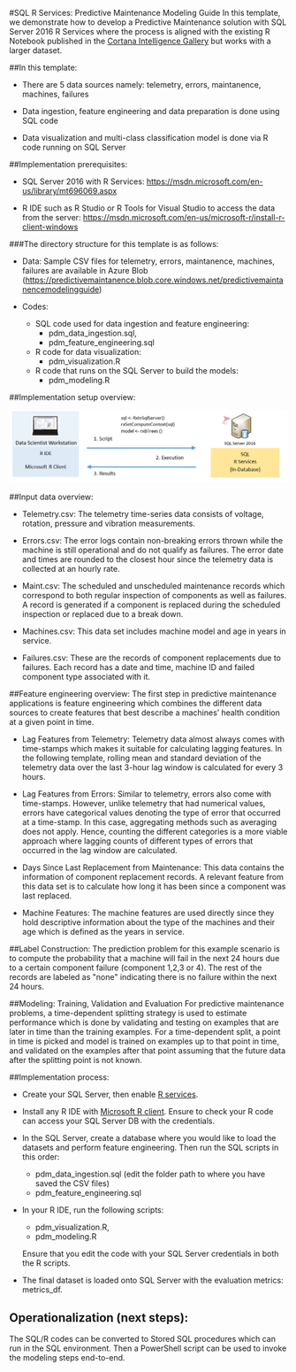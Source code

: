 #SQL R Services: Predictive Maintenance Modeling Guide
In this template, we demonstrate how to develop a Predictive Maintenance solution with SQL Server 2016 R Services where the process is aligned with the existing R Notebook published in the [Cortana Intelligence Gallery](https://gallery.cortanaintelligence.com/Notebook/Predictive-Maintenance-Modelling-Guide-R-Notebook-1) but works with a larger dataset. 

##In this template:
* There are 5 data sources namely: telemetry, errors, maintanence, machines, failures

* Data ingestion, feature engineering and data preparation is done using SQL code

* Data visualization and multi-class classification model is done via R code running on SQL Server

##Implementation prerequisites: 
* SQL Server 2016 with R Services: https://msdn.microsoft.com/en-us/library/mt696069.aspx 

* R IDE such as R Studio or R Tools for Visual Studio to access the data from the server: https://msdn.microsoft.com/en-us/microsoft-r/install-r-client-windows 

###The directory structure for this template is as follows:
* Data: Sample CSV files for telemetry, errors, maintanence, machines, failures are available in Azure Blob (https://predictivemaintanence.blob.core.windows.net/predictivemaintanencemodelingguide)

* Codes: 

	- SQL code used for data ingestion and feature engineering: 	
		- pdm_data_ingestion.sql,
		- pdm_feature_engineering.sql
	- R code for data visualization: 
		- pdm_visualization.R
	- R code that runs on the SQL Server to build the models: 
		- pdm_modeling.R 

##Implementation setup overview: 

![1]

##Input data overview: 
* Telemetry.csv: The telemetry time-series data consists of voltage, rotation, pressure and vibration measurements.

* Errors.csv: The error logs contain non-breaking errors thrown while the machine is still operational and do not qualify as failures. The error date and times are rounded to the closest hour since the telemetry data is collected at an hourly rate.

* Maint.csv: The scheduled and unscheduled maintenance records which correspond to both regular inspection of components as well as failures. A record is generated if a component is replaced during the scheduled inspection or replaced due to a break down. 

* Machines.csv: This data set includes machine model and age in years in service.

* Failures.csv: These are the records of component replacements due to failures. Each record has a date and time, machine ID and failed component type associated with it.

##Feature engineering overview:
The first step in predictive maintenance applications is feature engineering which combines the different data sources to create features that best describe a machines’ health condition at a given point in time. 

* Lag Features from Telemetry: Telemetry data almost always comes with time-stamps which makes it suitable for calculating lagging features. In the following template, rolling mean and standard deviation of the telemetry data over the last 3-hour lag window is calculated for every 3 hours.

* Lag Features from Errors: Similar to telemetry, errors also come with time-stamps. However, unlike telemetry that had numerical values, errors have categorical values denoting the type of error that occurred at a time-stamp. In this case, aggregating methods such as averaging does not apply. Hence, counting the different categories is a more viable approach where lagging counts of different types of errors that occurred in the lag window are calculated. 

* Days Since Last Replacement from Maintenance: This data contains the information of component replacement records. A relevant feature from this data set is to calculate how long it has been since a component was last replaced.

* Machine Features: The machine features are used directly since they hold descriptive information about the type of the machines and their age which is defined as the years in service.

##Label Construction:
The prediction problem for this example scenario is to compute the probability that a machine will fail in the next 24 hours due to a certain component failure (component 1,2,3 or 4). The rest of the records are labeled as "none" indicating there is no failure within the next 24 hours.

##Modeling: Training, Validation and Evaluation
For predictive maintenance problems, a time-dependent splitting strategy is used to estimate performance which is done by validating and testing on examples that are later in time than the training examples. For a time-dependent split, a point in time is picked and model is trained on examples up to that point in time, and validated on the examples after that point assuming that the future data after the splitting point is not known. 

##Implementation process: 
* Create your SQL Server, then enable [R services](https://msdn.microsoft.com/en-us/library/mt696069.aspx).

* Install any R IDE with [Microsoft R client](https://msdn.microsoft.com/en-us/microsoft-r/install-r-client-windows). Ensure to check your R code can access your SQL Server DB with the credentials.   

* In the SQL Server, create a database where you would like to load the datasets and perform feature engineering. Then run the SQL scripts in this order: 

	- pdm_data_ingestion.sql (edit the folder path to where you have saved the CSV files)
	- pdm_feature_engineering.sql

* In your R IDE, run the following scripts: 
	- pdm_visualization.R, 
	- pdm_modeling.R 
	
	Ensure that you edit the code with your SQL Server credentials in both the R scripts. 

* The final dataset is loaded onto SQL Server with the evaluation metrics: metrics_df.

## Operationalization (next steps):
The SQL/R codes can be converted to Stored SQL procedures which can run in the SQL environment. Then a PowerShell script can be used to invoke the modeling steps end-to-end.


[1]: ./Images/Pdm_Readme_github_img1.PNG




